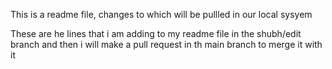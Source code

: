 This is a readme file, changes to which will be pullled in our local sysyem

These are he lines that i am adding to my readme file in the shubh/edit branch
and then i will make a pull request in th main branch to merge it with it

